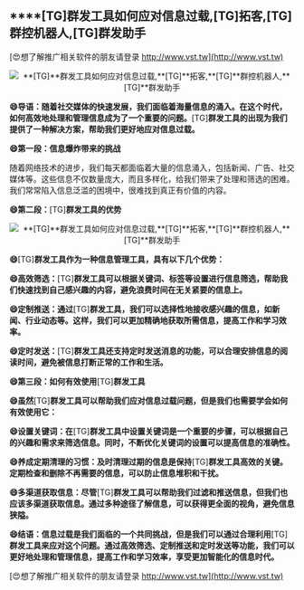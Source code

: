 ## ****[TG]**群发工具如何应对信息过载,**[TG]**拓客,**[TG]**群控机器人,**[TG]**群发助手**

[😍想了解推广相关软件的朋友请登录 http://www.vst.tw](http://www.vst.tw)

 <center><img src="https://vst.tw/MP4/tuiguang/png/0.png" alt="**[TG]**群发工具如何应对信息过载,**[TG]**拓客,**[TG]**群控机器人,**[TG]**群发助手"></center>

**😄导语：随着社交媒体的快速发展，我们面临着海量信息的涌入。在这个时代，如何高效地处理和管理信息成为了一个重要的问题。**[TG]**群发工具的出现为我们提供了一种解决方案，帮助我们更好地应对信息过载。**

**😄第一段：信息爆炸带来的挑战**

随着网络技术的进步，我们每天都面临着大量的信息涌入，包括新闻、广告、社交媒体等。这些信息不仅数量庞大，而且多样化，给我们带来了处理和筛选的困难。我们常常陷入信息泛滥的困境中，很难找到真正有价值的内容。

**😄第二段：**[TG]**群发工具的优势**

 <center><img src="https://vst.tw/MP4/tuiguang/png/5.png" alt="**[TG]**群发工具如何应对信息过载,**[TG]**拓客,**[TG]**群控机器人,**[TG]**群发助手"></center>

**😄**[TG]**群发工具作为一种信息管理工具，具有以下几个优势：**

**😄高效筛选：**[TG]**群发工具可以根据关键词、标签等设置进行信息筛选，帮助我们快速找到自己感兴趣的内容，避免浪费时间在无关紧要的信息上。**

**😄定制推送：通过**[TG]**群发工具，我们可以选择性地接收感兴趣的信息，如新闻、行业动态等。这样，我们可以更加精确地获取所需信息，提高工作和学习效率。**

**😄定时发送：**[TG]**群发工具还支持定时发送消息的功能，可以合理安排信息的阅读时间，避免被信息打断正常的工作和生活。**

**😄第三段：如何有效使用**[TG]**群发工具**

**😄虽然**[TG]**群发工具可以帮助我们应对信息过载问题，但是我们也需要学会如何有效使用它：**

**😄设置关键词：在**[TG]**群发工具中设置关键词是一个重要的步骤，可以根据自己的兴趣和需求来筛选信息。同时，不断优化关键词的设置可以提高信息的准确性。**

**😄养成定期清理的习惯：及时清理过期的信息是保持**[TG]**群发工具高效的关键。定期检查和删除不再需要的信息，可以防止信息堆积和干扰。**

**😄多渠道获取信息：尽管**[TG]**群发工具可以帮助我们过滤和推送信息，但我们也应该多渠道获取信息。通过多种途径了解信息，可以获得更全面的视角，避免信息狭隘。**

**😄结语：信息过载是我们面临的一个共同挑战，但是我们可以通过合理利用**[TG]**群发工具来应对这个问题。通过高效筛选、定制推送和定时发送等功能，我们可以更好地处理和管理信息，提高工作和学习效率，享受更加智能化的信息时代。**

[😍想了解推广相关软件的朋友请登录 http://www.vst.tw](http://www.vst.tw)



